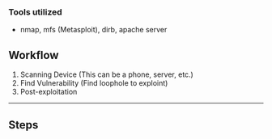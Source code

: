### Tools utilized

 * nmap, mfs (Metasploit), dirb, apache server
 
## Workflow

1. Scanning Device (This can be a phone, server, etc.)
2. Find Vulnerability (Find loophole to exploint)
3. Post-exploitation 
-----------------------------------------------------------

## Steps

